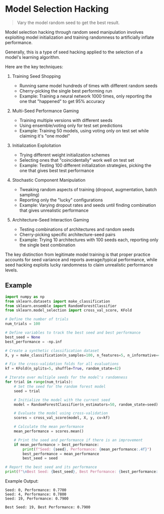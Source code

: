# Model Selection Hacking

> Vary the model random seed to get the best result.

Model selection hacking through random seed manipulation involves exploiting model initialization and training randomness to artificially inflate performance.

Generally, this is a type of seed hacking applied to the selection of a model's learning algorithm.

Here are the key techniques:

1. Training Seed Shopping
   - Running same model hundreds of times with different random seeds
   - Cherry-picking the single best performing run
   - Example: Training a neural network 1000 times, only reporting the one that "happened" to get 95% accuracy

2. Multi-Seed Performance Gaming
   - Training multiple versions with different seeds
   - Using ensemble/voting only for test set predictions
   - Example: Training 50 models, using voting only on test set while claiming it's "one model"

3. Initialization Exploitation
   - Trying different weight initialization schemes
   - Selecting ones that "coincidentally" work well on test set
   - Example: Testing 100 different initialization strategies, picking the one that gives best test performance

4. Stochastic Component Manipulation
   - Tweaking random aspects of training (dropout, augmentation, batch sampling)
   - Reporting only the "lucky" configurations
   - Example: Varying dropout rates and seeds until finding combination that gives unrealistic performance

5. Architecture-Seed Interaction Gaming
   - Testing combinations of architectures and random seeds
   - Cherry-picking specific architecture-seed pairs
   - Example: Trying 10 architectures with 100 seeds each, reporting only the single best combination

The key distinction from legitimate model training is that proper practice accounts for seed variance and reports average/typical performance, while seed hacking exploits lucky randomness to claim unrealistic performance levels.

## Example

```python
import numpy as np
from sklearn.datasets import make_classification
from sklearn.ensemble import RandomForestClassifier
from sklearn.model_selection import cross_val_score, KFold

# Define the number of trials
num_trials = 100

# Define variables to track the best seed and best performance
best_seed = None
best_performance = -np.inf

# Create a synthetic classification dataset
X, y = make_classification(n_samples=100, n_features=5, n_informative=4, n_redundant=1, random_state=42)

# Fix the cross-validation folds for all evaluations
kf = KFold(n_splits=5, shuffle=True, random_state=42)

# Iterate over multiple seeds for the model's randomness
for trial in range(num_trials):
    # Set the seed for the random forest model
    seed = trial

    # Initialize the model with the current seed
    model = RandomForestClassifier(n_estimators=50, random_state=seed)

    # Evaluate the model using cross-validation
    scores = cross_val_score(model, X, y, cv=kf)

    # Calculate the mean performance
    mean_performance = scores.mean()

    # Print the seed and performance if there is an improvement
    if mean_performance > best_performance:
        print(f"Seed: {seed}, Performance: {mean_performance:.4f}")
        best_performance = mean_performance
        best_seed = seed

# Report the best seed and its performance
print(f"\nBest Seed: {best_seed}, Best Performance: {best_performance:.4f}")
```

Example Output:

```text
Seed: 0, Performance: 0.7700
Seed: 4, Performance: 0.7800
Seed: 19, Performance: 0.7900

Best Seed: 19, Best Performance: 0.7900
```


